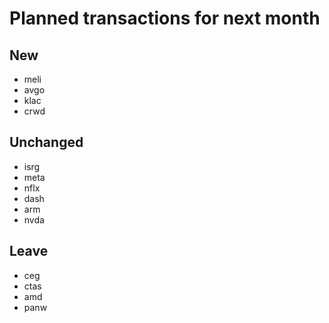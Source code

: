 # Planned transactions for next month

## New
+ meli
+ avgo
+ klac
+ crwd
## Unchanged
* isrg
* meta
* nflx
* dash
* arm
* nvda
## Leave
- ceg
- ctas
- amd
- panw